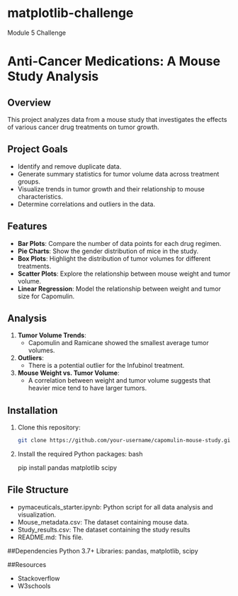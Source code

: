 # matplotlib-challenge
Module 5 Challenge


# Anti-Cancer Medications: A Mouse Study Analysis

## Overview
This project analyzes data from a mouse study that investigates the effects of various cancer drug treatments on tumor growth. 

## Project Goals
- Identify and remove duplicate data.
- Generate summary statistics for tumor volume data across treatment groups.
- Visualize trends in tumor growth and their relationship to mouse characteristics.
- Determine correlations and outliers in the data.

## Features
- **Bar Plots**: Compare the number of data points for each drug regimen.
- **Pie Charts**: Show the gender distribution of mice in the study.
- **Box Plots**: Highlight the distribution of tumor volumes for different treatments.
- **Scatter Plots**: Explore the relationship between mouse weight and tumor volume.
- **Linear Regression**: Model the relationship between weight and tumor size for Capomulin.

## Analysis
1. **Tumor Volume Trends**: 
   - Capomulin and Ramicane showed the smallest average tumor volumes.
2. **Outliers**: 
   - There is a potential outlier for the Infubinol treatment.
3. **Mouse Weight vs. Tumor Volume**:
   - A correlation between weight and tumor volume suggests that heavier mice tend to have larger tumors.



## Installation
1. Clone this repository:
   ```bash
   git clone https://github.com/your-username/capomulin-mouse-study.git
   
2. Install the required Python packages:
bash

	pip install pandas matplotlib scipy
	


## File Structure

* pymaceuticals_starter.ipynb: Python script for all data analysis and visualization.
* Mouse_metadata.csv: The dataset containing mouse data.
* Study_results.csv: The dataset containing the study results
* README.md: This file.

##Dependencies
Python 3.7+
Libraries: pandas, matplotlib, scipy

##Resources
* Stackoverflow
* W3schools